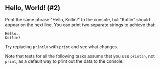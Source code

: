 ## Hello, World! (#2)

Print the same phrase "Hello, Kotlin!" to the console, but "Kotlin" should appear on the next line.
You can print two separate strings to achieve that:

```
Hello,
Kotlin!
```

Try replacing `println` with `print` and see what changes.

Note that tests for all the following tasks assume that you use `println`, not `print`, 
as a default way to print out the data to the console.